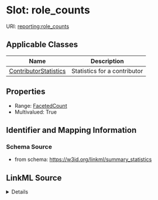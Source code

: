 # Slot: role_counts

URI: [reporting:role_counts](https://w3id.org/linkml/reportrole_counts)



<!-- no inheritance hierarchy -->




## Applicable Classes

| Name | Description |
| --- | --- |
[ContributorStatistics](ContributorStatistics.md) | Statistics for a contributor






## Properties

* Range: [FacetedCount](FacetedCount.md)
* Multivalued: True








## Identifier and Mapping Information







### Schema Source


* from schema: https://w3id.org/linkml/summary_statistics




## LinkML Source

<details>
```yaml
name: role_counts
from_schema: https://w3id.org/linkml/summary_statistics
rank: 1000
multivalued: true
alias: role_counts
owner: ContributorStatistics
domain_of:
- ContributorStatistics
range: FacetedCount
inlined: true

```
</details>